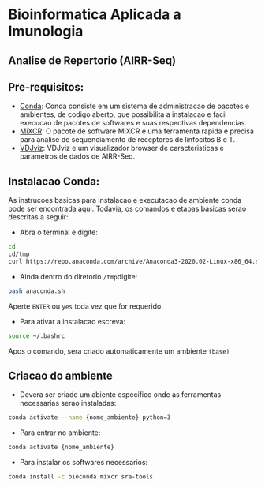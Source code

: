 # Bioinformatica Aplicada a Imunologia
## Analise de Repertorio (AIRR-Seq)

## Pre-requisitos:
- [Conda](https://docs.conda.io/en/latest/): Conda consiste em um sistema de administracao de pacotes e ambientes, de codigo aberto, que possibilita a instalacao e facil execucao de pacotes de softwares e suas respectivas dependencias. 
- [MiXCR](https://mixcr.readthedocs.io/en/master/): O pacote de software MiXCR e uma ferramenta rapida e precisa para analise de sequenciamento de receptores de linfocitos B e T.
- [VDJviz](https://vdjviz.cdr3.net/): VDJviz e um visualizador browser de caracteristicas e parametros de dados de AIRR-Seq. 
## Instalacao Conda:
As instrucoes basicas para instalacao e executacao de ambiente conda pode ser encontrada [aqui](https://www.digitalocean.com/community/tutorials/how-to-install-the-anaconda-python-distribution-on-ubuntu-20-04). Todavia, os comandos e etapas basicas serao descritas a seguir:
- Abra o terminal e digite:
```sh
cd 
cd/tmp
curl https://repo.anaconda.com/archive/Anaconda3-2020.02-Linux-x86_64.sh --output anaconda.sh
```
- Ainda dentro do diretorio ```/tmp```digite:
```sh
bash anaconda.sh 
```
Aperte ```ENTER``` ou ```yes``` toda vez que for requerido.
- Para ativar a instalacao escreva:
```sh
source ~/.bashrc
```
Apos o comando, sera criado automaticamente um ambiente ```(base)``` 

## Criacao do ambiente
- Devera ser criado um abiente especifico onde as ferramentas necessarias serao instaladas:
```sh
conda activate --name {nome_ambiente} python=3
```
- Para entrar no ambiente:
```sh
conda activate {nome_ambiente}
```
- Para instalar os softwares necessarios:
```sh
conda install -c bioconda mixcr sra-tools 
```
